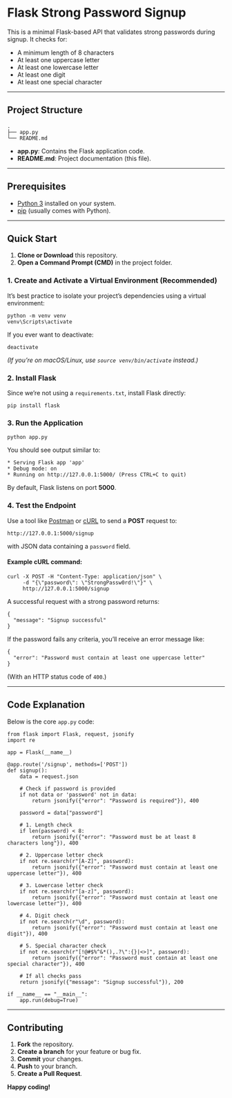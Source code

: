 # Flask Strong Password Signup

This is a minimal Flask-based API that validates strong passwords during signup. It checks for:

- A minimum length of 8 characters  
- At least one uppercase letter  
- At least one lowercase letter  
- At least one digit  
- At least one special character  

---

## Project Structure

    .
    ├── app.py
    └── README.md

- **app.py**: Contains the Flask application code.  
- **README.md**: Project documentation (this file).

---

## Prerequisites

- [Python 3](https://www.python.org/downloads/) installed on your system.  
- [pip](https://pip.pypa.io/en/stable/installing/) (usually comes with Python).  

---

## Quick Start

1. **Clone or Download** this repository.
2. **Open a Command Prompt (CMD)** in the project folder.

### 1. Create and Activate a Virtual Environment (Recommended)

It’s best practice to isolate your project’s dependencies using a virtual environment:

    python -m venv venv
    venv\Scripts\activate

If you ever want to deactivate:

    deactivate

*(If you’re on macOS/Linux, use `source venv/bin/activate` instead.)*

### 2. Install Flask

Since we’re not using a `requirements.txt`, install Flask directly:

    pip install flask

### 3. Run the Application

    python app.py

You should see output similar to:

    * Serving Flask app 'app'
    * Debug mode: on
    * Running on http://127.0.0.1:5000/ (Press CTRL+C to quit)

By default, Flask listens on port **5000**.

### 4. Test the Endpoint

Use a tool like [Postman](https://www.postman.com/) or [cURL](https://curl.se/) to send a **POST** request to:

    http://127.0.0.1:5000/signup

with JSON data containing a `password` field.

#### Example cURL command:

    curl -X POST -H "Content-Type: application/json" \
         -d "{\"password\": \"StrongPassw0rd!\"}" \
         http://127.0.0.1:5000/signup

A successful request with a strong password returns:

    {
      "message": "Signup successful"
    }

If the password fails any criteria, you’ll receive an error message like:

    {
      "error": "Password must contain at least one uppercase letter"
    }

(With an HTTP status code of `400`.)

---

## Code Explanation

Below is the core `app.py` code:

    from flask import Flask, request, jsonify
    import re

    app = Flask(__name__)

    @app.route('/signup', methods=['POST'])
    def signup():
        data = request.json

        # Check if password is provided
        if not data or 'password' not in data:
            return jsonify({"error": "Password is required"}), 400

        password = data["password"]

        # 1. Length check
        if len(password) < 8:
            return jsonify({"error": "Password must be at least 8 characters long"}), 400

        # 2. Uppercase letter check
        if not re.search(r"[A-Z]", password):
            return jsonify({"error": "Password must contain at least one uppercase letter"}), 400

        # 3. Lowercase letter check
        if not re.search(r"[a-z]", password):
            return jsonify({"error": "Password must contain at least one lowercase letter"}), 400

        # 4. Digit check
        if not re.search(r"\d", password):
            return jsonify({"error": "Password must contain at least one digit"}), 400

        # 5. Special character check
        if not re.search(r"[!@#$%^&*(),.?\":{}|<>]", password):
            return jsonify({"error": "Password must contain at least one special character"}), 400

        # If all checks pass
        return jsonify({"message": "Signup successful"}), 200

    if __name__ == "__main__":
        app.run(debug=True)

---

## Contributing

1. **Fork** the repository.  
2. **Create a branch** for your feature or bug fix.  
3. **Commit** your changes.  
4. **Push** to your branch.  
5. **Create a Pull Request**.  


**Happy coding!**


